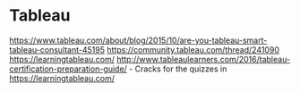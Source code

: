 # Tableau
https://www.tableau.com/about/blog/2015/10/are-you-tableau-smart-tableau-consultant-45195
https://community.tableau.com/thread/241090
https://learningtableau.com/
http://www.tableaulearners.com/2016/tableau-certification-preparation-guide/ - Cracks for the quizzes in https://learningtableau.com/
